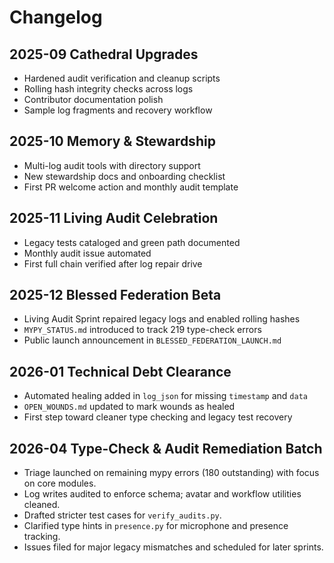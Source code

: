 # Changelog

## 2025-09 Cathedral Upgrades
- Hardened audit verification and cleanup scripts
- Rolling hash integrity checks across logs
- Contributor documentation polish
- Sample log fragments and recovery workflow

## 2025-10 Memory & Stewardship
- Multi-log audit tools with directory support
- New stewardship docs and onboarding checklist
- First PR welcome action and monthly audit template

## 2025-11 Living Audit Celebration
- Legacy tests cataloged and green path documented
- Monthly audit issue automated
- First full chain verified after log repair drive

## 2025-12 Blessed Federation Beta
- Living Audit Sprint repaired legacy logs and enabled rolling hashes
- `MYPY_STATUS.md` introduced to track 219 type-check errors
- Public launch announcement in `BLESSED_FEDERATION_LAUNCH.md`

## 2026-01 Technical Debt Clearance
- Automated healing added in `log_json` for missing `timestamp` and `data`
- `OPEN_WOUNDS.md` updated to mark wounds as healed
- First step toward cleaner type checking and legacy test recovery

## 2026-04 Type-Check & Audit Remediation Batch
- Triage launched on remaining mypy errors (180 outstanding) with focus on core modules.
- Log writes audited to enforce schema; avatar and workflow utilities cleaned.
- Drafted stricter test cases for `verify_audits.py`.
- Clarified type hints in `presence.py` for microphone and presence tracking.
- Issues filed for major legacy mismatches and scheduled for later sprints.

